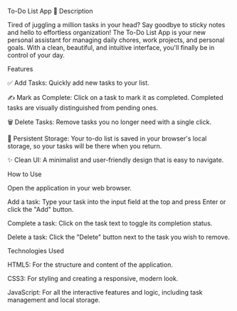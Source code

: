 To-Do List App 🚀
Description

Tired of juggling a million tasks in your head? Say goodbye to sticky notes and hello to effortless organization! The To-Do List App is your new personal assistant for managing daily chores, work projects, and personal goals. With a clean, beautiful, and intuitive interface, you'll finally be in control of your day.

Features

✅ Add Tasks: Quickly add new tasks to your list.

✍️ Mark as Complete: Click on a task to mark it as completed. Completed tasks are visually distinguished from pending ones.

🗑️ Delete Tasks: Remove tasks you no longer need with a single click.

💾 Persistent Storage: Your to-do list is saved in your browser's local storage, so your tasks will be there when you return.

✨ Clean UI: A minimalist and user-friendly design that is easy to navigate.

How to Use

Open the application in your web browser.

Add a task: Type your task into the input field at the top and press Enter or click the "Add" button.

Complete a task: Click on the task text to toggle its completion status.

Delete a task: Click the "Delete" button next to the task you wish to remove.

Technologies Used

HTML5: For the structure and content of the application.

CSS3: For styling and creating a responsive, modern look.

JavaScript: For all the interactive features and logic, including task management and local storage.
